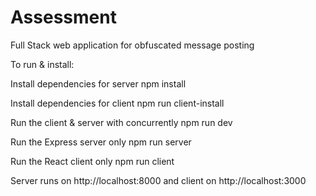 # Assessment

Full Stack web application for obfuscated message posting

To run & install:

Install dependencies for server
npm install

Install dependencies for client
npm run client-install

Run the client & server with concurrently
npm run dev

Run the Express server only
npm run server

Run the React client only
npm run client

Server runs on http://localhost:8000 and client on http://localhost:3000
